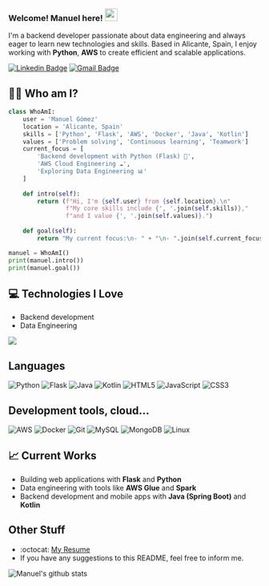
### Welcome! Manuel here! <img src="https://media.giphy.com/media/hvRJCLFzcasrR4ia7z/giphy.gif" width="25px">

I'm a backend developer passionate about data engineering and always eager to learn new technologies and skills. Based in Alicante, Spain, I enjoy working with **Python**, **AWS** to create efficient and scalable applications.

[![Linkedin Badge](https://img.shields.io/badge/-manuelgomcan-blue?style=flat-square&logo=Linkedin&logoColor=white&link=https://www.linkedin.com/in/manuelgomcan)](https://www.linkedin.com/in/manuelgomcan) [![Gmail Badge](https://img.shields.io/badge/-manuelgomezcandelas@gmail.com-c14438?style=flat-square&logo=Gmail&logoColor=white&link=mailto:manuelgomezcandelas@gmail.com)](mailto:manuelgomezcandelas@gmail.com)

## 👨‍💻 Who am I?
```python
class WhoAmI:
    user = 'Manuel Gómez'
    location = 'Alicante, Spain'
    skills = ['Python', 'Flask', 'AWS', 'Docker', 'Java', 'Kotlin']
    values = ['Problem solving', 'Continuous learning', 'Teamwork']
    current_focus = [
        'Backend development with Python (Flask) 🐍',
        'AWS Cloud Engineering ☁️',
        'Exploring Data Engineering 📊'
    ]
    
    def intro(self):
        return (f"Hi, I'm {self.user} from {self.location}.\n"
                f"My core skills include {', '.join(self.skills)},"
                f"and I value {', '.join(self.values)}.")
    
    def goal(self):
        return "My current focus:\n- " + "\n- ".join(self.current_focus)

manuel = WhoAmI()
print(manuel.intro())
print(manuel.goal())
```


## :computer: Technologies I Love
* Backend development
* Data Engineering

<img src = "https://github-readme-stats.vercel.app/api/top-langs/?username=manuelgomcan&layout=compact">

## Languages
![Python](https://img.shields.io/badge/python-3670A0?style=for-the-badge&logo=python&logoColor=ffdd54)
![Flask](https://img.shields.io/badge/flask-%23000.svg?style=for-the-badge&logo=flask&logoColor=white)
![Java](https://img.shields.io/badge/java-%23ED8B00.svg?style=for-the-badge&logo=openjdk&logoColor=white)
![Kotlin](https://img.shields.io/badge/kotlin-%237F52FF.svg?style=for-the-badge&logo=kotlin&logoColor=white)
![HTML5](https://img.shields.io/badge/html5-%23E34F26.svg?style=for-the-badge&logo=html5&logoColor=white)
![JavaScript](https://img.shields.io/badge/javascript-%23323330.svg?style=for-the-badge&logo=javascript&logoColor=%23F7DF1E)
![CSS3](https://img.shields.io/badge/css3-%231572B6.svg?style=for-the-badge&logo=css3&logoColor=white)


## Development tools, cloud...
![AWS](https://img.shields.io/badge/AWS-%23FF9900.svg?style=for-the-badge&logo=amazon-aws&logoColor=white)
![Docker](https://img.shields.io/badge/docker-%230db7ed.svg?style=for-the-badge&logo=docker&logoColor=white)
![Git](https://img.shields.io/badge/git-%23F05033.svg?style=for-the-badge&logo=git&logoColor=white)
![MySQL](https://img.shields.io/badge/mysql-4479A1.svg?style=for-the-badge&logo=mysql&logoColor=white)
![MongoDB](https://img.shields.io/badge/MongoDB-%234ea94b.svg?style=for-the-badge&logo=mongodb&logoColor=white)
![Linux](https://img.shields.io/badge/Linux-FCC624?style=for-the-badge&logo=linux&logoColor=black)



## 📈 Current Works
- Building web applications with **Flask** and **Python**
- Data engineering with tools like **AWS Glue** and **Spark**
- Backend development and mobile apps with **Java (Spring Boot)** and **Kotlin** 

 
## Other Stuff
  - :octocat: [My Resume](https://drive.google.com/file/d/1r12H21TzxERUdxrNbbqBRdv1hQOcU2ko/view?usp=sharing)
  - If you have any suggestions to this README, feel free to inform me.

![Manuel's github stats](https://github-readme-stats.vercel.app/api?username=manuelgomcan&show_icons=true&hide=[%22issues%22])
 
<!---
Credits: [MarikIshtar007](https://github.com/MarikIshtar007)

Last Edited on: 18/12/2020
manuelgomcan/manuelgomcan is a ✨ special ✨ repository because its `README.md` (this file) appears on your GitHub profile.
You can click the Preview link to take a look at your changes.
--->
